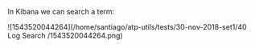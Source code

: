 In Kibana we can search a term:



![1543520044264](/home/santiago/atp-utils/tests/30-nov-2018-set1/40 Log Search /1543520044264.png) 